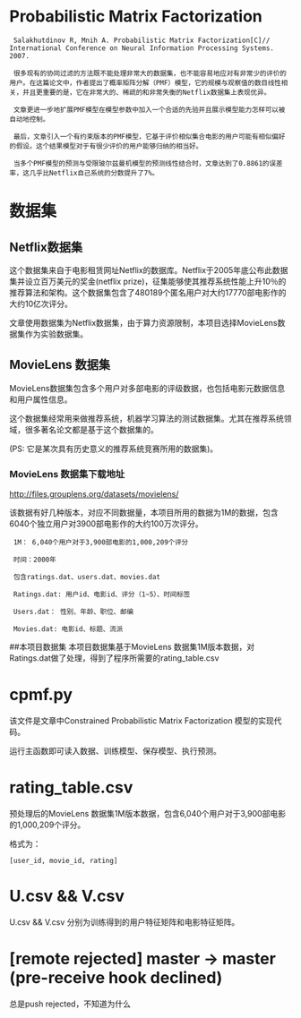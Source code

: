 # Probabilistic Matrix Factorization

     Salakhutdinov R, Mnih A. Probabilistic Matrix Factorization[C]// International Conference on Neural Information Processing Systems. 2007.
     
     很多现有的协同过滤的方法既不能处理非常大的数据集，也不能容易地应对有非常少的评价的用户。在这篇论文中，作者提出了概率矩阵分解（PMF）模型，它的规模与观察值的数目线性相关，并且更重要的是，它在非常大的、稀疏的和非常失衡的Netflix数据集上表现优异。
    
     文章更进一步地扩展PMF模型在模型参数中加入一个合适的先验并且展示模型能力怎样可以被自动地控制。
    
     最后，文章引入一个有约束版本的PMF模型，它基于评价相似集合电影的用户可能有相似偏好的假设。这个结果模型对于有很少评价的用户能够归纳的相当好。
    
     当多个PMF模型的预测与受限玻尔兹曼机模型的预测线性结合时，文章达到了0.8861的误差率，这几乎比Netflix自己系统的分数提升了7%。 

# 数据集
## Netflix数据集
这个数据集来自于电影租赁网址Netflix的数据库。Netflix于2005年底公布此数据集并设立百万美元的奖金(netflix prize)，征集能够使其推荐系统性能上升10％的推荐算法和架构。这个数据集包含了480189个匿名用户对大约17770部电影作的大约10亿次评分。

文章使用数据集为Netflix数据集，由于算力资源限制，本项目选择MovieLens数据集作为实验数据集。
## MovieLens 数据集
MovieLens数据集包含多个用户对多部电影的评级数据，也包括电影元数据信息和用户属性信息。

这个数据集经常用来做推荐系统，机器学习算法的测试数据集。尤其在推荐系统领域，很多著名论文都是基于这个数据集的。

(PS: 它是某次具有历史意义的推荐系统竞赛所用的数据集)。

### MovieLens 数据集下载地址
http://files.grouplens.org/datasets/movielens/

该数据有好几种版本，对应不同数据量，本项目所用的数据为1M的数据，包含6040个独立用户对3900部电影作的大约100万次评分。


     1M： 6,040个用户对于3,900部电影的1,000,209个评分

     时间：2000年

     包含ratings.dat、users.dat、movies.dat

     Ratings.dat: 用户id、电影id、评分（1~5）、时间标签

     Users.dat： 性别、年龄、职位、邮编

     Movies.dat: 电影id、标题、流派
     
##本项目数据集
本项目数据集基于MovieLens 数据集1M版本数据，对Ratings.dat做了处理，得到了程序所需要的rating_table.csv

# cpmf.py

该文件是文章中Constrained Probabilistic Matrix Factorization 模型的实现代码。

运行主函数即可读入数据、训练模型、保存模型、执行预测。

# rating_table.csv

预处理后的MovieLens 数据集1M版本数据，包含6,040个用户对于3,900部电影的1,000,209个评分。

格式为：

    [user_id, movie_id, rating]
    

# U.csv && V.csv

U.csv && V.csv 分别为训练得到的用户特征矩阵和电影特征矩阵。

# [remote rejected] master -> master (pre-receive hook declined)
总是push rejected，不知道为什么